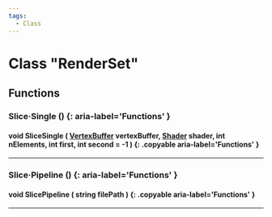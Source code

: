 ```yaml
---
tags:
  - Class
---
```

# Class "RenderSet"

## Functions

### Slice·Single () {: aria-label='Functions' }
#### void SliceSingle ( [VertexBuffer](VertexBuffer.md) vertexBuffer, [Shader](Shader.md) shader, int nElements, int first, int second = -1 ) {: .copyable aria-label='Functions' }    

___
### Slice·Pipeline () {: aria-label='Functions' }
#### void SlicePipeline ( string filePath ) {: .copyable aria-label='Functions' }    

___